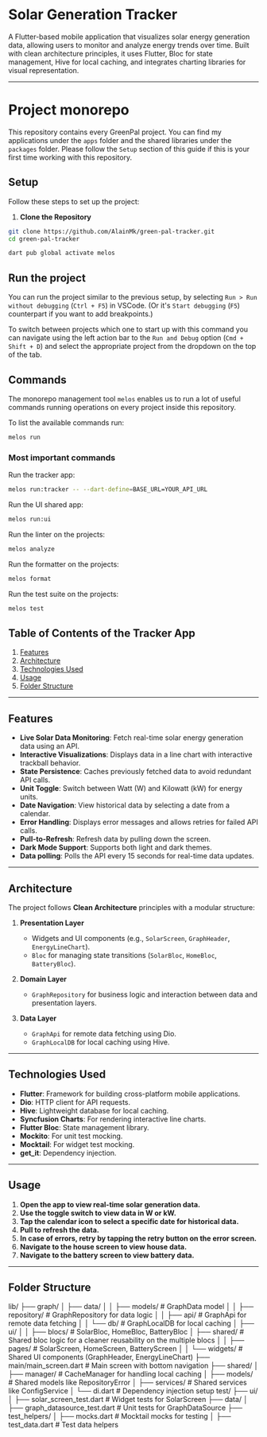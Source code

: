 # **Solar Generation Tracker**

A Flutter-based mobile application that visualizes solar energy generation data, allowing users to monitor and analyze energy trends over time. Built with clean architecture principles, it uses Flutter, Bloc for state management, Hive for local caching, and integrates charting libraries for visual representation.

---

# Project monorepo

This repository contains every GreenPal project. You can find my applications under the `apps` folder and the shared libraries under the `packages` folder. Please follow the `Setup` section of this guide if this is your first time working with this repository.

## **Setup**

Follow these steps to set up the project:

1. **Clone the Repository**
```bash
git clone https://github.com/AlainMk/green-pal-tracker.git
cd green-pal-tracker
```

```bash
dart pub global activate melos
```

## Run the project

You can run the project similar to the previous setup, by selecting `Run > Run without debugging` (`Ctrl + F5`) in VSCode. (Or it's `Start debugging` (`F5`) counterpart if you want to add breakpoints.)

To switch between projects which one to start up with this command you can navigate using the left action bar to the `Run and Debug` option (`Cmd + Shift + D`) and select the appropriate project from the dropdown on the top of the tab.

## Commands

The monorepo management tool `melos` enables us to run a lot of useful commands running operations on every project inside this repository.

To list the available commands run:
```bash
melos run
```
### Most important commands

Run the tracker app:
```bash 
melos run:tracker -- --dart-define=BASE_URL=YOUR_API_URL
```

Run the UI shared app:
```bash
melos run:ui
```

Run the linter on the projects:
```bash
melos analyze
```

Run the formatter on the projects:
```bash
melos format
```

Run the test suite on the projects:
```bash
melos test
```

## **Table of Contents of the Tracker App**
1. [Features](#features)
2. [Architecture](#architecture)
3. [Technologies Used](#technologies-used)
4. [Usage](#usage)
5. [Folder Structure](#folder-structure)

---

## **Features**
- **Live Solar Data Monitoring**: Fetch real-time solar energy generation data using an API.
- **Interactive Visualizations**: Displays data in a line chart with interactive trackball behavior.
- **State Persistence**: Caches previously fetched data to avoid redundant API calls.
- **Unit Toggle**: Switch between Watt (W) and Kilowatt (kW) for energy units.
- **Date Navigation**: View historical data by selecting a date from a calendar.
- **Error Handling**: Displays error messages and allows retries for failed API calls.
- **Pull-to-Refresh**: Refresh data by pulling down the screen.
- **Dark Mode Support**: Supports both light and dark themes.
- **Data polling**: Polls the API every 15 seconds for real-time data updates.

---

## **Architecture**
The project follows **Clean Architecture** principles with a modular structure:

1. **Presentation Layer**
    - Widgets and UI components (e.g., `SolarScreen`, `GraphHeader`, `EnergyLineChart`).
    - `Bloc` for managing state transitions (`SolarBloc`, `HomeBloc`, `BatteryBloc`).

2. **Domain Layer**
    - `GraphRepository` for business logic and interaction between data and presentation layers.

3. **Data Layer**
    - `GraphApi` for remote data fetching using Dio.
    - `GraphLocalDB` for local caching using Hive.

---

## **Technologies Used**
- **Flutter**: Framework for building cross-platform mobile applications.
- **Dio**: HTTP client for API requests.
- **Hive**: Lightweight database for local caching.
- **Syncfusion Charts**: For rendering interactive line charts.
- **Flutter Bloc**: State management library.
- **Mockito**: For unit test mocking.
- **Mocktail**: For widget test mocking.
- **get_it**: Dependency injection.

---

## **Usage**
1. **Open the app to view real-time solar generation data.**
2. **Use the toggle switch to view data in W or kW.**
3. **Tap the calendar icon to select a specific date for historical data.**
4. **Pull to refresh the data.**
5. **In case of errors, retry by tapping the retry button on the error screen.**
6. **Navigate to the house screen to view house data.**
7. **Navigate to the battery screen to view battery data.**

---

## **Folder Structure**
lib/
├── graph/
│   ├── data/
│   │   ├── models/                # GraphData model
│   │   ├── repository/            # GraphRepository for data logic
│   │   ├── api/                   # GraphApi for remote data fetching
│   │   └── db/                    # GraphLocalDB for local caching 
│   ├── ui/
│   │   ├── blocs/                 # SolarBloc, HomeBloc, BatteryBloc
│           ├── shared/            # Shared bloc logic for a cleaner reusability on the multiple blocs
│   │   ├── pages/                 # SolarScreen, HomeScreen, BatteryScreen
│   │   └── widgets/               # Shared UI components (GraphHeader, EnergyLineChart)
├── main/main_screen.dart          # Main screen with bottom navigation
├── shared/
│   ├── manager/                   # CacheManager for handling local caching
│   ├── models/                    # Shared models like RepositoryError
│   ├── services/                  # Shared services like ConfigService
│   └── di.dart                    # Dependency injection setup
test/
├── ui/
│   ├── solar_screen_test.dart     # Widget tests for SolarScreen
├── data/
│   ├── graph_datasource_test.dart # Unit tests for GraphDataSource
├── test_helpers/
│   ├── mocks.dart                 # Mocktail mocks for testing
│   ├── test_data.dart             # Test data helpers
